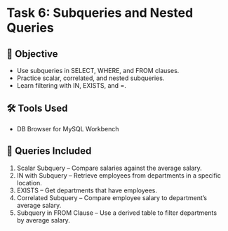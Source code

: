 # Task 6: Subqueries and Nested Queries

## 🎯 Objective
- Use subqueries in SELECT, WHERE, and FROM clauses.
- Practice scalar, correlated, and nested subqueries.
- Learn filtering with IN, EXISTS, and =.

## 🛠 Tools Used
- DB Browser for MySQL Workbench

## 📜 Queries Included
1. Scalar Subquery – Compare salaries against the average salary.
2. IN with Subquery – Retrieve employees from departments in a specific location.
3. EXISTS – Get departments that have employees.
4. Correlated Subquery – Compare employee salary to department’s average salary.
5. Subquery in FROM Clause – Use a derived table to filter departments by average salary.
